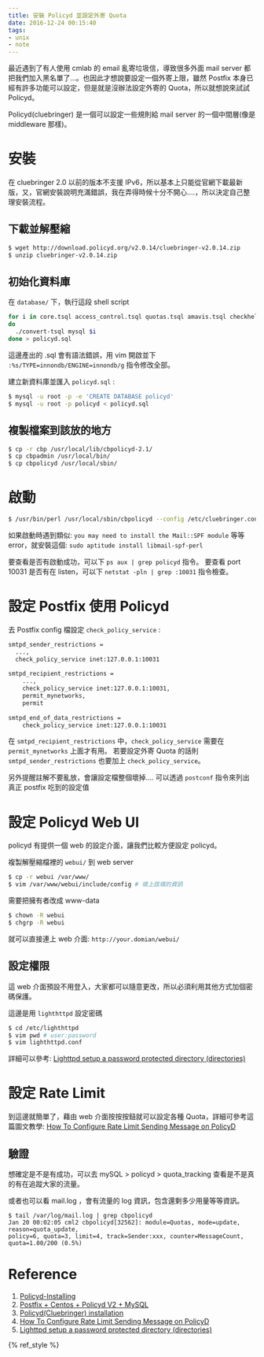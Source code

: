 ```yaml
---
title: 安裝 Policyd 並設定外寄 Quota
date: 2016-12-24 00:15:40
tags:
- unix
- note
---
```



最近遇到了有人使用 cmlab 的 email 亂寄垃圾信，導致很多外面 mail server 都把我們加入黑名單了…。也因此才想說要設定一個外寄上限，雖然 Postfix 本身已經有許多功能可以設定，但是就是沒辦法設定外寄的 Quota，所以就想說來試試 Policyd。

Policyd(cluebringer) 是一個可以設定一些規則給 mail server 的一個中間層(像是 middleware 那樣)。

<!-- more -->

# 安裝

在 cluebringer 2.0 以前的版本不支援 IPv6，所以基本上只能從官網下載最新版，又，官網安裝說明充滿錯誤，我在弄得時候十分不開心….，所以決定自己整理安裝流程。

## 下載並解壓縮

```bash
$ wget http://download.policyd.org/v2.0.14/cluebringer-v2.0.14.zip
$ unzip cluebringer-v2.0.14.zip
```

## 初始化資料庫

在 `database/` 下，執行這段 shell script

```bash
for i in core.tsql access_control.tsql quotas.tsql amavis.tsql checkhelo.tsql checkspf.tsql greylisting.tsql
do
  ./convert-tsql mysql $i
done > policyd.sql
```

這邊產出的 .sql 會有語法錯誤，用 vim 開啟並下 `:%s/TYPE=innondb/ENGINE=innondb/g` 指令修改全部。

建立新資料庫並匯入 `policyd.sql` :

```bash
$ mysql -u root -p -e 'CREATE DATABASE policyd'
$ mysql -u root -p policyd < policyd.sql
```

## 複製檔案到該放的地方

```bash
$ cp -r cbp /usr/local/lib/cbpolicyd-2.1/
$ cp cbpadmin /usr/local/bin/
$ cp cbpolicyd /usr/local/sbin/
```

# 啟動

```bash
$ /usr/bin/perl /usr/local/sbin/cbpolicyd --config /etc/cluebringer.conf
```

如果啟動時遇到類似: `you may need to install the Mail::SPF module`  等等 error，就安裝這個: `sudo aptitude install libmail-spf-perl`

要查看是否有啟動成功，可以下 `ps aux | grep policyd` 指令。
要查看 port 10031 是否有在 listen，可以下 `netstat -pln | grep :10031` 指令檢查。


# 設定 Postfix 使用 Policyd

去 Postfix config 檔設定 `check_policy_service` :

```bash
smtpd_sender_restrictions = 
  ...,
  check_policy_service inet:127.0.0.1:10031
  
smtpd_recipient_restrictions = 
    ...,
    check_policy_service inet:127.0.0.1:10031,
    permit_mynetworks,
    permit
  
smtpd_end_of_data_restrictions = 
    check_policy_service inet:127.0.0.1:10031
```

在 `smtpd_recipient_restrictions` 中，`check_policy_service` 需要在 `permit_mynetworks` 上面才有用。
若要設定外寄 Quota 的話則 `smtpd_sender_restrictions` 也要加上 `check_policy_service`。

另外提醒註解不要亂放，會讓設定檔整個壞掉….
可以透過 `postconf` 指令來列出真正 postfix 吃到的設定值


# 設定 Policyd Web UI

policyd 有提供一個 web 的設定介面，讓我們比較方便設定 policyd。

複製解壓縮檔裡的 `webui/` 到 web server

```bash
$ cp -r webui /var/www/
$ vim /var/www/webui/include/config # 填上該填的資訊
```

需要把擁有者改成 www-data

```bash
$ chown -R webui
$ chgrp -R webui
```

就可以直接連上 web 介面: `http://your.domian/webui/`

## 設定權限

這 web 介面預設不用登入，大家都可以隨意更改，所以必須利用其他方式加個密碼保護。

這邊是用 `lighthttpd` 設定密碼

```bash
$ cd /etc/lighthttpd
$ vim pwd # user:password
$ vim lighthttpd.conf
```

詳細可以參考: [Lighttpd setup a password protected directory (directories)](https://www.cyberciti.biz/tips/lighttpd-setup-a-password-protected-directory-directories.html)


# 設定 Rate Limit

到這邊就簡單了，藉由 web 介面按按按鈕就可以設定各種 Quota，詳細可參考這篇圖文教學:
[How To Configure Rate Limit Sending Message on PolicyD](https://imanudin.net/2014/09/09/zimbra-tips-how-to-configure-rate-limit-sending-message-on-policyd/)

## 驗證

想確定是不是有成功，可以去 mySQL > policyd > quota_tracking 查看是不是真的有在追蹤大家的流量。

或者也可以看 mail.log ，會有流量的 log 資訊，包含還剩多少用量等等資訊。

```
$ tail /var/log/mail.log | grep cbpolicyd
Jan 20 00:02:05 cml2 cbpolicyd[32562]: module=Quotas, mode=update, reason=quota_update,
policy=6, quota=3, limit=4, track=Sender:xxx, counter=MessageCount, quota=1.00/200 (0.5%)
```


# Reference
1. [Policyd-Installing](http://wiki.policyd.org/installing)
2. [Postfix + Centos + Policyd V2 + MySQL](https://www.kutukupret.com/2009/09/13/postfix-centos-policyd-v2-mysql/)
3. [Policyd(Cluebringer) installation](http://en.enisozgen.com/policydcluebringer-installation/)
4. [How To Configure Rate Limit Sending Message on PolicyD](https://imanudin.net/2014/09/09/zimbra-tips-how-to-configure-rate-limit-sending-message-on-policyd/)
5. [Lighttpd setup a password protected directory (directories)](https://www.cyberciti.biz/tips/lighttpd-setup-a-password-protected-directory-directories.html)

{% ref_style %}

